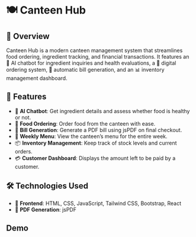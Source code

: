 # 🍽️ Canteen Hub

## 📌 Overview
Canteen Hub is a modern canteen management system that streamlines food ordering, ingredient tracking, and financial transactions. It features an 🤖 AI chatbot for ingredient inquiries and health evaluations, a 🛒 digital ordering system, 🧾 automatic bill generation, and an 📊 inventory management dashboard.

## 🚀 Features
- 🤖 **AI Chatbot**: Get ingredient details and assess whether food is healthy or not.
- 🍔 **Food Ordering**: Order food from the canteen with ease.
- 🧾 **Bill Generation**: Generate a PDF bill using jsPDF on final checkout.
- 📅 **Weekly Menu**: View the canteen’s menu for the entire week.
- 📦 **Inventory Management**: Keep track of stock levels and current orders.
- 💳 **Customer Dashboard**: Displays the amount left to be paid by a customer.

## 🛠️ Technologies Used
- 🎨 **Frontend**: HTML, CSS, JavaScript, Tailwind CSS, Bootstrap, React
- 📝 **PDF Generation**: jsPDF
## Demo
